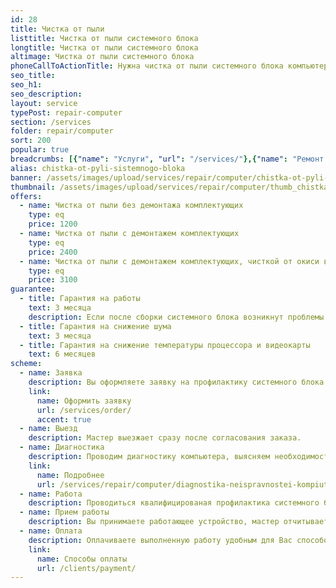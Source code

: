 ```yaml
---
id: 28
title: Чистка от пыли
listtitle: Чистка от пыли системного блока
longtitle: Чистка от пыли системного блока
altimage: Чистка от пыли системного блока
phoneCallToActionTitle: Нужна чистка от пыли системного блока компьютера?
seo_title: 
seo_h1: 
seo_description: 
layout: service
typePost: repair-computer
section: /services
folder: repair/computer
sort: 200
popular: true
breadcrumbs: [{"name": "Услуги", "url": "/services/"},{"name": "Ремонт устройств", "url": "/services/repair/"},{"name": "Компьютер", "url": "/services/repair/computer/"}]
alias: chistka-ot-pyli-sistemnogo-bloka
banner: /assets/images/upload/services/repair/computer/chistka-ot-pyli-sistemnogo-bloka.jpg
thumbnail: /assets/images/upload/services/repair/computer/thumb_chistka-ot-pyli-sistemnogo-bloka.jpg
offers:
  - name: Чистка от пыли без демонтажа комплектующих
    type: eq
    price: 1200
  - name: Чистка от пыли с демонтажем комплектующих
    type: eq
    price: 2400
  - name: Чистка от пыли с демонтажем комплектующих, чисткой от окиси всех контактов, заменой термопасты и термопрокладок
    type: eq
    price: 3100
guarantee:
  - title: Гарантия на работы
    text: 3 месяца
    description: Если после сборки системного блока возникнут проблемы по нашей вине, то исправим бесплатно.
  - title: Гарантия на снижение шума
    text: 3 месяца
  - title: Гарантия на снижение температуры процессора и видеокарты
    text: 6 месяцев
scheme:
  - name: Заявка
    description: Вы оформляете заявку на профилактику системного блока
    link:
      name: Оформить заявку
      url: /services/order/
      accent: true
  - name: Выезд
    description: Мастер выезжает сразу после согласования заказа.
  - name: Диагностика
    description: Проводим диагностику компьютера, выясняем необходимость профилактики и дополнительных работ.
    link:
      name: Подробнее
      url: /services/repair/computer/diagnostika-neispravnostei-kompiutera.html
  - name: Работа
    description: Проводиться квалифицированая профилактика системного блока.
  - name: Прием работы
    description: Вы принимаете работающее устройство, мастер отчитывается о проделанных работах.
  - name: Оплата
    description: Оплачиваете выполненную работу удобным для Вас способом.
    link:
      name: Способы оплаты
      url: /clients/payment/
---
```

